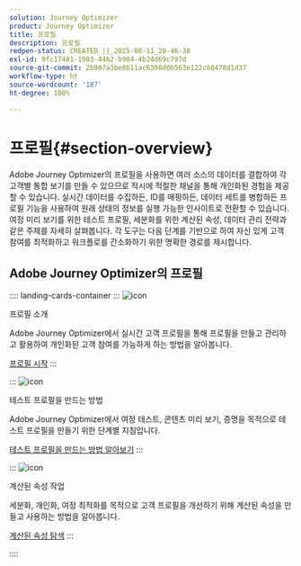 ```yaml
---
solution: Journey Optimizer
product: Journey Optimizer
title: 프로필
description: 프로필
redpen-status: CREATED_||_2025-08-11_20-46-38
exl-id: 9fc17481-1983-4462-b904-4b24d69c797d
source-git-commit: 2b907a3be8b11ac6308d0b563e122c88478d1d37
workflow-type: ht
source-wordcount: '187'
ht-degree: 100%

---
```


# 프로필{#section-overview}

Adobe Journey Optimizer의 프로필을 사용하면 여러 소스의 데이터를 결합하여 각 고객별 통합 보기를 만들 수 있으므로 적시에 적절한 채널을 통해 개인화된 경험을 제공할 수 있습니다. 실시간 데이터를 수집하든, ID를 매핑하든, 데이터 세트를 병합하든 프로필 기능을 사용하여 원래 상태의 정보를 실행 가능한 인사이트로 전환할 수 있습니다. 여정 미리 보기를 위한 테스트 프로필, 세분화를 위한 계산된 속성, 데이터 관리 전략과 같은 주제를 자세히 살펴봅니다. 각 도구는 다음 단계를 기반으로 하여 자신 있게 고객 참여를 최적화하고 워크플로를 간소화하기 위한 명확한 경로를 제시합니다.

## Adobe Journey Optimizer의 프로필

:::: landing-cards-container
:::
![icon](https://cdn.experienceleague.adobe.com/icons/circle-play.svg)

프로필 소개

Adobe Journey Optimizer에서 실시간 고객 프로필을 통해 프로필을 만들고 관리하고 활용하여 개인화된 고객 참여를 가능하게 하는 방법을 알아봅니다.

[프로필 시작](../using/audience/get-started-profiles.md)
:::

:::
![icon](https://cdn.experienceleague.adobe.com/icons/list-check.svg)

테스트 프로필을 만드는 방법

Adobe Journey Optimizer에서 여정 테스트, 콘텐츠 미리 보기, 증명을 목적으로 테스트 프로필을 만들기 위한 단계별 지침입니다.

[테스트 프로필을 만드는 방법 알아보기](../using/audience/creating-test-profiles.md)
:::

:::
![icon](https://cdn.experienceleague.adobe.com/icons/bullseye.svg)

계산된 속성 작업

세분화, 개인화, 여정 최적화를 목적으로 고객 프로필을 개선하기 위해 계산된 속성을 만들고 사용하는 방법을 알아봅니다.

[계산된 속성 탐색](../using/audience/computed-attributes.md)
:::

::::
